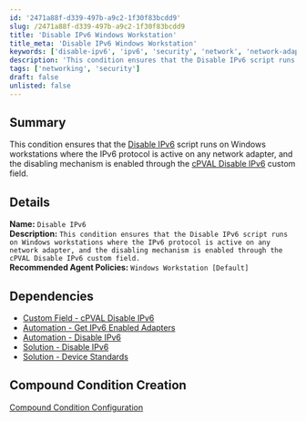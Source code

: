 ```yaml
---
id: '2471a88f-d339-497b-a9c2-1f30f83bcdd9'
slug: /2471a88f-d339-497b-a9c2-1f30f83bcdd9
title: 'Disable IPv6 Windows Workstation'
title_meta: 'Disable IPv6 Windows Workstation'
keywords: ['disable-ipv6', 'ipv6', 'security', 'network', 'network-adapter', 'device-standard']
description: 'This condition ensures that the Disable IPv6 script runs on Windows workstations where the IPv6 protocol is active on any network adapter, and the disabling mechanism is enabled through the cPVAL Disable IPv6 custom field.'
tags: ['networking', 'security']
draft: false
unlisted: false
---
```


## Summary

This condition ensures that the [Disable IPv6](/docs/44ab6bd7-fe4f-4c1a-a743-9db643091d3d) script runs on Windows workstations where the IPv6 protocol is active on any network adapter, and the disabling mechanism is enabled through the [cPVAL Disable IPv6](/docs/060ad5d8-ee1d-4ee2-a92d-7dbc14121bc6) custom field.

## Details

**Name:** `Disable IPv6`  
**Description:** `This condition ensures that the Disable IPv6 script runs on Windows workstations where the IPv6 protocol is active on any network adapter, and the disabling mechanism is enabled through the cPVAL Disable IPv6 custom field.`  
**Recommended Agent Policies:** `Windows Workstation [Default]`

## Dependencies

- [Custom Field - cPVAL Disable IPv6](/docs/060ad5d8-ee1d-4ee2-a92d-7dbc14121bc6)
- [Automation - Get IPv6 Enabled Adapters](/docs/eace3666-d7f3-41f5-a819-df7056a94e5f)
- [Automation - Disable IPv6](/docs/44ab6bd7-fe4f-4c1a-a743-9db643091d3d)
- [Solution - Disable IPv6](/docs/1e9dee40-965f-4b6c-a9cf-4cb45162d5ac)
- [Solution - Device Standards](/docs/a0c383d4-699a-4bb8-af7f-c2a007747182)

## Compound Condition Creation

[Compound Condition Configuration](https://github.com/ProVal-Tech/ninjarmm/blob/main/compound-conditions/disable-ipv6-windows-workstation.toml)

